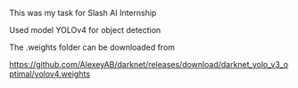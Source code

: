 This was my task for Slash AI Internship

Used model YOLOv4 for object detection

The .weights folder can be downloaded from

https://github.com/AlexeyAB/darknet/releases/download/darknet_yolo_v3_optimal/yolov4.weights 
